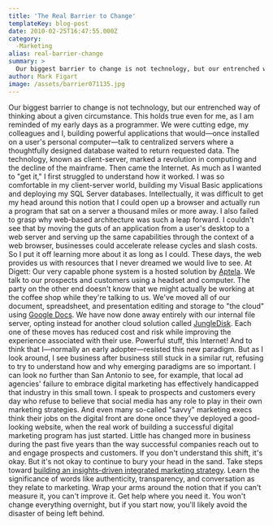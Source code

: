 ```yaml
---
title: 'The Real Barrier to Change'
templateKey: blog-post
date: 2010-02-25T16:47:55.000Z
category: 
  -Marketing
alias: real-barrier-change
summary: > 
  Our biggest barrier to change is not technology, but our entrenched way of thinking about a given circumstance.   This holds true even for me, as I am reminded of my early days as a programmer. We were cutting edge, my colleagues and I, building powerful applications that would—once installed on a user's personal computer—talk to centralized servers where a thoughtfully designed database waited to return requested data. 
author: Mark Figart
image: /assets/barrier071135.jpg
---
```


Our biggest barrier to change is not technology, but our entrenched way of thinking about a given circumstance. This holds true even for me, as I am reminded of my early days as a programmer. We were cutting edge, my colleagues and I, building powerful applications that would—once installed on a user's personal computer—talk to centralized servers where a thoughtfully designed database waited to return requested data. The technology, known as client-server, marked a revolution in computing and the decline of the mainframe. Then came the Internet. As much as I wanted to "get it," I first struggled to understand how it worked. I was so comfortable in my client-server world, building my Visual Basic applications and deploying my SQL Server databases. Intellectually, it was difficult to get my head around this notion that I could open up a browser and actually run a program that sat on a server a thousand miles or more away. I also failed to grasp why web-based architecture was such a leap forward. I couldn't see that by moving the guts of an application from a user's desktop to a web server and serving up the same capabilities through the context of a web browser, businesses could accelerate release cycles and slash costs. So I put it off learning more about it as long as I could. These days, the web provides us with resources that I never dreamed we would live to see. At Digett: Our very capable phone system is a hosted solution by [Aptela](http://www.aptela.com/). We talk to our prospects and customers using a headset and computer. The party on the other end doesn't know that we might actually be working at the coffee shop while they're talking to us. We've moved all of our document, spreadsheet, and presentation editing and storage to "the cloud" using [Google Docs](http://docs.google.com). We have now done away entirely with our internal file server, opting instead for another cloud solution called [JungleDisk](http://jungledisk.com/). Each one of these moves has reduced cost and risk while improving the experience associated with their use. Powerful stuff, this Internet! And to think that I—normally an early adopter—resisted this new paradigm. But as I look around, I see business after business still stuck in a similar rut, refusing to try to understand how and why emerging paradigms are so important. I can look no further than San Antonio to see, for example, that local ad agencies' failure to embrace digital marketing has effectively handicapped that industry in this small town. I speak to prospects and customers every day who refuse to believe that social media has any role to play in their own marketing strategies. And even many so-called "savvy" marketing execs think their jobs on the digital front are done once they've deployed a good-looking website, when the real work of building a successful digital marketing program has just started. Little has changed more in business during the past five years than the way successful companies reach out to and engage prospects and customers. If you don't understand this shift, it's okay. But it's not okay to continue to bury your head in the sand. Take steps toward [building an insights-driven integrated marketing strategy](/2010/02/01/metrics-are-good-insight-better). Learn the significance of words like authenticity, transparency, and conversation as they relate to marketing. Wrap your arms around the notion that if you can't measure it, you can't improve it. Get help where you need it. You won't change everything overnight, but if you start now, you'll likely avoid the disaster of being left behind.